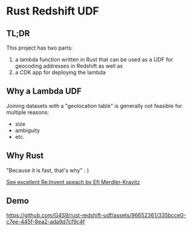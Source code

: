 # Rust Redshift UDF

## TL;DR

This project has two parts:

1) a lambda function written in Rust that can be used as a UDF for geocoding addresses in Redshift as well as
2) a CDK app for deploying the lambda

## Why a Lambda UDF

Joining datasets with a "geolocation table" is generally not feasible for multiple reasons:

- size
- ambiguity
- etc.

## Why Rust

"Because it is fast, that's why" : )

[See excellent Re:Invent speach by Efi Merdler-Kravitz](https://www.youtube.com/watch?v=Mdh_2PXe9i8)

## Demo

https://github.com/G4S9/rust-redshift-udf/assets/96652361/335bcce0-c7ee-445f-8ea2-ada9d7cf9c4f

